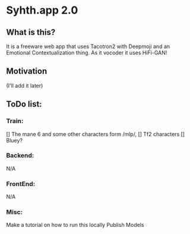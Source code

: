 # Syhth.app 2.0
## What is this?

It is a freeware web app that uses Tacotron2 with Deepmoji and an Emotional Contextualization thing. As it vocoder it uses HiFi-GAN!

## Motivation
(I'll add it later)

## ToDo list:

### Train:
[] The mane 6 and some other characters form /mlp/,
[] Tf2 characters
[] Bluey?

### Backend:
N/A

### FrontEnd:
N/A

### Misc:
Make a tutorial on how to run this locally
Publish Models


